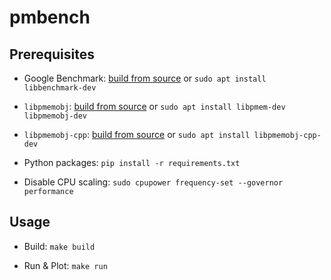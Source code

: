 # pmbench

## Prerequisites

- Google Benchmark: [build from source](https://github.com/google/benchmark#installation) or `sudo apt install libbenchmark-dev`

- `libpmemobj`: [build from source](https://github.com/pmem/pmdk#building-pmdk-on-linux-or-freebsd) or `sudo apt install libpmem-dev libpmemobj-dev`

- `libpmemobj-cpp`: [build from source](https://github.com/pmem/libpmemobj-cpp#linux-build) or `sudo apt install libpmemobj-cpp-dev`

- Python packages: `pip install -r requirements.txt`

- Disable CPU scaling: `sudo cpupower frequency-set --governor performance`


## Usage

- Build: `make build`

- Run & Plot: `make run`
